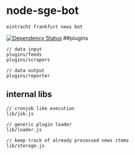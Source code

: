 node-sge-bot
=========

``eintracht frankfurt news bot``

[![Dependency Status](https://david-dm.org/solygen/node-sge-bot.svg?style=flat)](https://david-dm.org/solygen/node-sge-bot)
##plugins

```
// data input
plugins/feeds
plugins/scrapers

// data output
plugins/reporter
```
## internal libs

```
// cronjob like execution
lib/job.js

// generic plugin loader
lib/loader.js

// keep track of already processed news items
lib/storage.js
```
